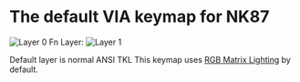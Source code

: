 # The default VIA keymap for NK87

![Layer 0](https://i.imgur.com/RQvNaqqh.png)
Fn Layer:
![Layer 1](https://i.imgur.com/5mKCvRbh.png)

Default layer is normal ANSI TKL
This keymap uses [RGB Matrix Lighting](https://docs.qmk.fm/#/feature_rgb_matrix) by default.
